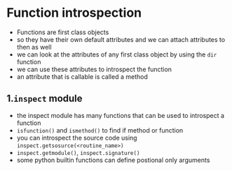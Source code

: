 # Function introspection 



* Functions are first class objects
* so they have their own default attributes and we can attach attributes to then as well
* we can look at the attributes of any first class object by using the `dir` function
* we can use these attributes to introspect the function 
* an attribute that is callable is called a method 


## 1.`inspect` module

* the inspect module has many functions that can be used to introspect a function 
* `isfunction()` and `ismethod()` to find if method or function 
* you can introspect the source code using `inspect.getsosurce(<routine_name>)`   
* `inspect.getmodule()`, `inspect.signature()`
* some python builtin functions can define postional only arguments  


